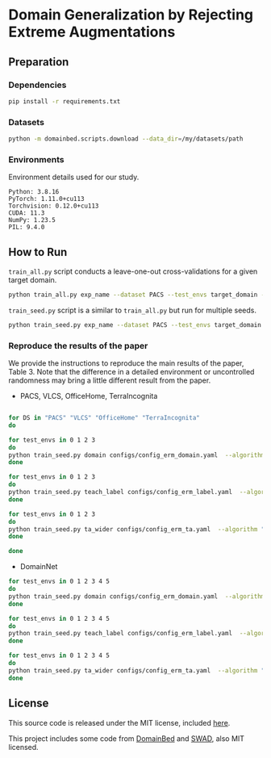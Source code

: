 # Domain Generalization by Rejecting Extreme Augmentations

## Preparation

### Dependencies

```sh
pip install -r requirements.txt
```

### Datasets

```sh
python -m domainbed.scripts.download --data_dir=/my/datasets/path
```

### Environments

Environment details used for our study.

```
Python: 3.8.16
PyTorch: 1.11.0+cu113
Torchvision: 0.12.0+cu113
CUDA: 11.3
NumPy: 1.23.5
PIL: 9.4.0
```

## How to Run

`train_all.py` script conducts a leave-one-out cross-validations for a given target domain.

```sh
python train_all.py exp_name --dataset PACS --test_envs target_domain --data_dir /my/datasets/path
```
`train_seed.py` script is a similar to `train_all.py` but run for multiple seeds.

```sh
python train_seed.py exp_name --dataset PACS --test_envs target_domain --data_dir /my/datasets/path --trails 3
```

### Reproduce the results of the paper

We provide the instructions to reproduce the main results of the paper, Table 3.
Note that the difference in a detailed environment or uncontrolled randomness may bring a little different result from the paper.

- PACS, VLCS, OfficeHome, TerraIncognita

```sh

for DS in "PACS" "VLCS" "OfficeHome" "TerraIncognita"
do

for test_envs in 0 1 2 3
do
python train_seed.py domain configs/config_erm_domain.yaml  --algorithm "ERMDAdv" --dataset $DS --test_envs $test_envs --deterministic --trials 3
done

for test_envs in 0 1 2 3
do
python train_seed.py teach_label configs/config_erm_label.yaml  --algorithm "ERMAdv" --dataset $DS --test_envs $test_envs --deterministic --trials 3 --use_teacher True
done

for test_envs in 0 1 2 3
do
python train_seed.py ta_wider configs/config_erm_ta.yaml  --algorithm "ERM" --dataset $DS --test_envs $test_envs --deterministic --trials 3 --auto_da "uniform" --tf_range "wider" --da_mode "online"
done

done
```

- DomainNet

```sh
for test_envs in 0 1 2 3 4 5
do
python train_seed.py domain configs/config_erm_domain.yaml  --algorithm "ERMDAdv" --dataset DomainNet --test_envs $test_envs --deterministic --trials 3
done

for test_envs in 0 1 2 3 4 5
do
python train_seed.py teach_label configs/config_erm_label.yaml  --algorithm "ERMAdv" --dataset DomainNet --test_envs $test_envs --deterministic --trials 3 --use_teacher True
done

for test_envs in 0 1 2 3 4 5
do
python train_seed.py ta_wider configs/config_erm_ta.yaml  --algorithm "ERM" --dataset DomainNet --test_envs $test_envs --deterministic --trials 3 --auto_da "uniform" --tf_range "wider" --da_mode "online"
done
```

## License

This source code is released under the MIT license, included [here](./LICENSE).

This project includes some code from [DomainBed](https://github.com/facebookresearch/DomainBed/tree/3fe9d7bb4bc14777a42b3a9be8dd887e709ec414) and [SWAD](https://github.com/khanrc/swad), also MIT licensed.
